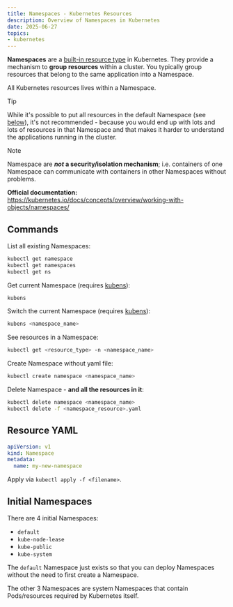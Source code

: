 ```yaml
---
title: Namespaces - Kubernetes Resources
description: Overview of Namespaces in Kubernetes
date: 2025-06-27
topics:
- kubernetes
---
```


**Namespaces** are a [built-in resource type](overview.md) in Kubernetes. They provide a mechanism to **group resources** within a cluster. You typically group resources that belong to the same application into a Namespace.

All Kubernetes resources lives within a Namespace.

> [!TIP]
> While it's possible to put all resources in the default Namespace (see [below](#initial-namespaces)), it's not recommended - because you would end up with lots and lots of resources in that Namespace and that makes it harder to understand the applications running in the cluster.

> [!NOTE]
> Namespace are ***not* a security/isolation mechanism**; i.e. containers of one Namespace can communicate with containers in other Namespaces without problems.

**Official documentation:** <https://kubernetes.io/docs/concepts/overview/working-with-objects/namespaces/>

## Commands

List all existing Namespaces:

```sh
kubectl get namespace
kubectl get namespaces
kubectl get ns
```

Get current Namespace (requires [kubens](https://github.com/ahmetb/kubectx)):

```sh
kubens
```

Switch the current Namespace (requires [kubens](https://github.com/ahmetb/kubectx)):

```sh
kubens <namespace_name>
```

See resources in a Namespace:

```sh
kubectl get <resource_type> -n <namespace_name>
```

Create Namespace without yaml file:

```sh
kubectl create namespace <namespace_name>
```

Delete Namespace - **and all the resources in it**:

```sh
kubectl delete namespace <namespace_name>
kubectl delete -f <namespace_resource>.yaml
```

## Resource YAML

```yaml
apiVersion: v1
kind: Namespace
metadata:
  name: my-new-namespace
```

Apply via `kubectl apply -f <filename>`.

## Initial Namespaces

There are 4 initial Namespaces:

* `default`
* `kube-node-lease`
* `kube-public`
* `kube-system`

The `default` Namespace just exists so that you can deploy Namespaces without the need to first create a Namespace.

The other 3 Namespaces are system Namespaces that contain Pods/resources required by Kubernetes itself.
